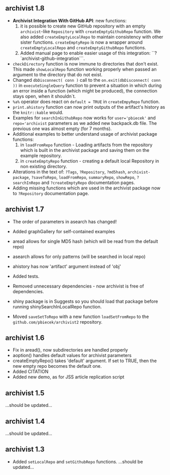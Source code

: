 archivist 1.8
----------------------------------------------------------------

* **Archivist Integration With GitHub API**: new functions:
  1. it is possible to create new GitHub repository with an empty `archivist`-like `Repository` with `createEmptyGithubRepo` function. We also added `createEmptyLocalRepo` to maintain consistency with other sister functions. `createEmptyRepo` is now a wrapper around `createEmptyLocalRepo` and `createEmptyGithubRepo` functions.
  2. Added manual page to enable easier usage of this integration: ``?`archivist-github-integration```. 
* `checkDirectory` function is now immune to directories that don't exist. This made
`showLocalRepo` function working properly when passed an argument to the directory
that do not exist.
* Changed `dbDisconnect( conn )` call to the `on.exit(dbDisconnect( conn ))` in `executeSingleQuery` function to prevent a situation in which during an error inside a function (which might be produced), the connection stays open, when it shouldn`t.
* `%a%` operator does react on `default = TRUE` in `createEmpyRepo` function.
* `print.ahistory` function can now print outputs of the artifact's history as the `knitr::kable` would.
* Examples for `searchInGithubRepo` now works for `user='pbiecek'` and `repo='archivist` parameters as we added new backpack.db file. The previous one was almost empty (for 7 months).
* Additional examples to better understand usage of archivist package functions:
  1. in `loadFromRepo` function - Loading artifacts from the repository which is built in the archivist package and saving them on the example repository.
  2. in `createEmptyRepo` function - creating a default local Repository in non existing directory. 
* Alterations in the text of: `?Tags`, `?Repository`, `?md5hash`, `archivist-package`, `?saveToRepo`, `loadFromRepo`, `summaryRepo`, `showRepo`, `?searchInRepo` and `?createEmptyRepo` documentation pages.
* Adding missing functions which are used in the archivist package now to `?Repository` documentation page.

archivist 1.7
----------------------------------------------------------------

* The order of parameters in asearch has changed!
* Added graphGallery for self-contained examples
* aread allows for single MD5 hash (which will be read from the default repo)
* asearch allows for only patterns (will be searched in local repo)
* ahistory has now 'artifact' argument instead of 'obj'

* Added tests.
* Removed unnecessary dependencies - now archivist is free of dependencies.
* shiny package is in Suggests so you
should load that package before running shinySearchInLocalRepo function.
* Moved `saveSetToRepo` with a new function `loadSetFromRepo` to the `github.com/pbiecek/archivist2` repository.

archivist 1.6
----------------------------------------------------------------

* Fix in aread(), now subdirectories are handled properly
* aoption() handles default values for archivist parameters
* createEmptyRepo() takes 'default' argument. If set to TRUE, then the new empty repo becomes the default one.
* Added CITATION
* Added new demo, as for JSS article replication script

archivist 1.5
----------------------------------------------------------------

...should be updated...

archivist 1.4
----------------------------------------------------------------

...should be updated...

archivist 1.3
----------------------------------------------------------------

* Added `setLocalRepo` and `setGithubRepo` functions.
...should be updated...
